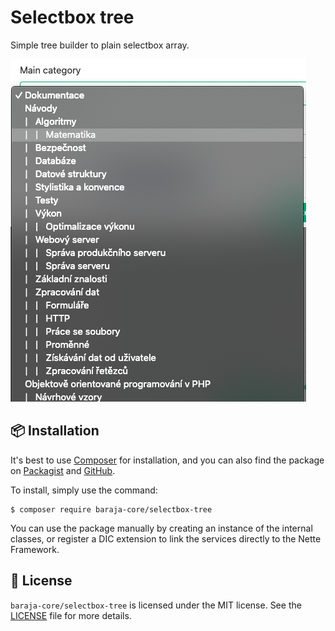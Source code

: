 Selectbox tree
==============

Simple tree builder to plain selectbox array.

![Sample selectbox view](doc/selectbox-design.png)

📦 Installation
---------------

It's best to use [Composer](https://getcomposer.org) for installation, and you can also find the package on
[Packagist](https://packagist.org/packages/baraja-core/selectbox-tree) and
[GitHub](https://github.com/baraja-core/selectbox-tree).

To install, simply use the command:

```
$ composer require baraja-core/selectbox-tree
```

You can use the package manually by creating an instance of the internal classes, or register a DIC extension to link the services directly to the Nette Framework.

📄 License
-----------

`baraja-core/selectbox-tree` is licensed under the MIT license. See the [LICENSE](https://github.com/baraja-core/template/blob/master/LICENSE) file for more details.
